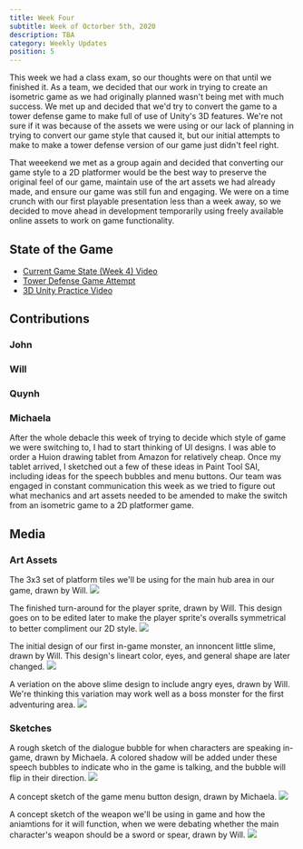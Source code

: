 ```yaml
---
title: Week Four
subtitle: Week of Octorber 5th, 2020
description: TBA
category: Weekly Updates
position: 5
---
```


This week we had a class exam, so our thoughts were on that until we finished it. As a team, we decided that our work in trying to create an isometric game as we had originally planned wasn't being met with much success. We met up and decided that we'd try to convert the game to a tower defense game to make full of use of Unity's 3D features. We're not sure if it was because of the assets we were using or our lack of planning in trying to convert our game style that caused it, but our initial attempts to make to make a tower defense version of our game just didn't feel right. 

That weeekend we met as a group again and decided that converting our game style to a 2D platformer would be the best way to preserve the original feel of our game, maintain use of the art assets we had already made, and ensure our game was still fun and engaging. We were on a time crunch with our first playable presentation less than a week away, so we decided to move ahead in development temporarily using freely available online assets to work on game functionality.

## State of the Game
- [Current Game State (Week 4) Video](https://youtu.be/iDeeNZ-_WO8)
- [Tower Defense Game Attempt](./media/week-4/tower-defense-attempt.png)
- [3D Unity Practice Video](https://youtu.be/8WGBb4SKh2M)

## Contributions

### John

### Will

### Quynh

### Michaela
After the whole debacle this week of trying to decide which style of game we were switching to, I had to start thinking of UI designs. I was able to order a Huion drawing tablet from Amazon for relatively cheap. Once my tablet arrived, I sketched out a few of these ideas in Paint Tool SAI, including ideas for the speech bubbles and menu buttons. Our team was engaged in constant communication this week as we tried to figure out what mechanics and art assets needed to be amended to make the switch from an isometric game to a 2D platformer game.

## Media

### Art Assets
The 3x3 set of platform tiles we'll be using for the main hub area in our game, drawn by Will.
<img src="./media/week-4/cave-tiles.png" />

The finished turn-around for the player sprite, drawn by Will. This design goes on to be edited later to make the player sprite's overalls symmetrical to better compliment our 2D style.
<img src="./media/week-4/player-sprite-complete.png" />

The initial design of our first in-game monster, an innoncent little slime, drawn by Will. This design's lineart color, eyes, and general shape are later changed.
<img src="./media/week-4/slime-initial-design.png" />

A veriation on the above slime design to include angry eyes, drawn by Will. We're thinking this variation may work well as a boss monster for the first adventuring area.
<img src="./media/week-4/slime-angry-initial-design.png" />

### Sketches
A rough sketch of the dialogue bubble for when characters are speaking in-game, drawn by Michaela. A colored shadow will be added under these speech bubbles to indicate who in the game is talking, and the bubble will flip in their direction.
<img src="./media/week-4/dialogue-bubble-sketch.png" />

A concept sketch of the game menu button design, drawn by Michaela.
<img src="./media/week-4/menu-button-sketch.png" />

A concept sketch of the weapon we'll be using in game and how the aniamtions for it will function, when we were debating whether the main character's weapon should be a sword or spear, drawn by Will.
<img src="./media/week-4/spear-attack-planning.png" />
